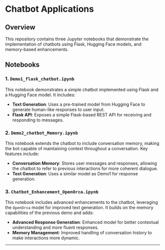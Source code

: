 # **Chatbot Applications**

## **Overview**
This repository contains three Jupyter notebooks that demonstrate the implementation of chatbots using Flask, Hugging Face models, and memory-based enhancements.

## **Notebooks**

### **1. `Demo1_flask_chatbot.ipynb`**
This notebook demonstrates a simple chatbot implemented using Flask and a Hugging Face model. It includes:
- **Text Generation**: Uses a pre-trained model from Hugging Face to generate human-like responses to user input.
- **Flask API**: Exposes a simple Flask-based REST API for receiving and responding to messages.

### **2. `Demo2_chatbot_Memory.ipynb`**
This notebook extends the chatbot to include conversation memory, making the bot capable of maintaining context throughout a conversation. Key features include:
- **Conversation Memory**: Stores user messages and responses, allowing the chatbot to refer to previous interactions for more coherent dialogue.
- **Text Generation**: Uses a similar model as Demo1 for response generation.

### **3. `Chatbot_Enhancement_OpenOrca.ipynb`**
This notebook includes advanced enhancements to the chatbot, leveraging the `OpenOrca` model for improved text generation. It builds on the memory capabilities of the previous demo and adds:
- **Advanced Response Generation**: Enhanced model for better contextual understanding and more fluent responses.
- **Memory Management**: Improved handling of conversation history to make interactions more dynamic.

---


